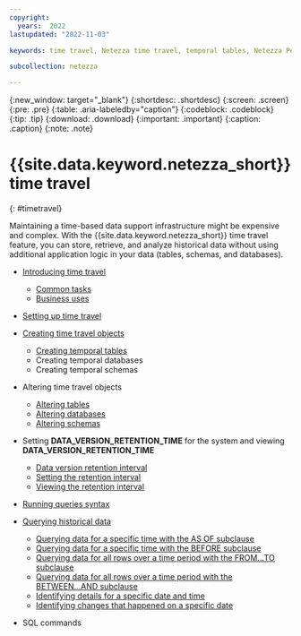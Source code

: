 ```yaml
---
copyright:
  years:  2022
lastupdated: "2022-11-03"

keywords: time travel, Netezza time travel, temporal tables, Netezza Performance Server time travel, retention interval, retention time interval, enabling time travel, disabling time travel

subcollection: netezza

---
```


{:new_window: target="_blank"}
{:shortdesc: .shortdesc}
{:screen: .screen}
{:pre: .pre}
{:table: .aria-labeledby="caption"}
{:codeblock: .codeblock}
{:tip: .tip}
{:download: .download}
{:important: .important}
{:caption: .caption}
{:note: .note}

# {{site.data.keyword.netezza_short}} time travel
{: #timetravel}

Maintaining a time-based data support infrastructure might be expensive and complex. With the {{site.data.keyword.netezza_short}} time travel feature, you can store, retrieve, and analyze historical data without using additional application logic in your data (tables, schemas, and databases).

- [Introducing time travel](/docs/netezza?topic=netezza-introducing_tt)
    - [Common tasks](/docs/netezza?topic=netezza-introducing_tt#commontasks_tt)
    - [Business uses](https://test.cloud.ibm.com/docs/netezza?topic=netezza-introducing_tt#uses_tt)

- [Setting up time travel](/docs/netezza?topic=netezza-enablingdisabling_tt)

- [Creating time travel objects](/docs/netezza?topic=netezza-temporaltables_tt)
    - [Creating temporal tables](/docs/netezza?topic=netezza-temporaltables_tt#creatingtemporaltables_tt)
    - Creating temporal databases
    - Creating temporal schemas

- Altering time travel objects
    - [Altering tables](/docs/netezza?topic=netezza-alteringobjects_tt#alterdb_tt)
    - [Altering databases](/docs/netezza?topic=netezza-alteringobjects_tt#alterdb_tt)
    - [Altering schemas](/docs/netezza?topic=netezza-alteringobjects_tt#alteringschemas_tt)

- Setting **DATA_VERSION_RETENTION_TIME** for the system and viewing **DATA_VERSION_RETENTION_TIME**
    - [Data version retention interval](/docs/netezza?topic=netezza-dataretentioninterval_tt#dataretentionintervaldef_tt)
    - [Setting the retention interval](/docs/netezza?topic=netezza-dataretentioninterval_tt#settingretentioninterval_tt)
    - [Viewing the retention interval](/docs/netezza?topic=netezza-dataretentioninterval_tt#viewretentioninterval_tt)

- [Running queries syntax](/docs/netezza?topic=netezza-runningqueries_tt)

- [Querying historical data](/docs/netezza?topic=netezza-queryingdata_tt)
   - [Querying data for a specific time with the AS OF subclause](/docs/netezza?topic=netezza-queryingdata_tt#queryasof_tt)
   - [Querying data for a specific time with the BEFORE subclause](/docs/netezza?topic=netezza-queryingdata_tt#querybefore_tt)
   - [Querying data for all rows over a time period with the FROM...TO subclause](/docs/netezza?topic=netezza-queryingdata_tt#fromto_tt)
   - [Querying data for all rows over a time period with the BETWEEN...AND subclause](/docs/netezza?topic=netezza-queryingdata_tt#betweenand_tt)
   - [Identifying details for a specific date and time](/docs/netezza?topic=netezza-queryingdata_tt#detailsdatetime_tt)
   - [Identifying changes that happened on a specific date](/docs/netezza?topic=netezza-queryingdata_tt#changesdate_tt)

- SQL commands
